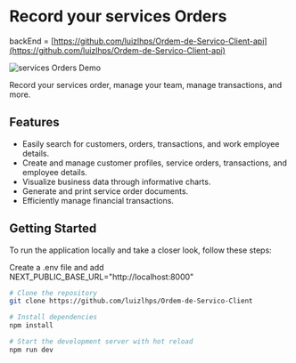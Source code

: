 # Record your services Orders
backEnd = [https://github.com/luizlhps/Ordem-de-Servico-Client-api](https://github.com/luizlhps/Ordem-de-Servico-Client-api)

![services Orders Demo](https://storage.googleapis.com/loustech-site.appspot.com/OrderDemo.gif)

Record your services order, manage  your team, manage transactions, and more.



## Features

- Easily search for customers, orders, transactions, and work employee details.
- Create and manage customer profiles, service orders, transactions, and employee details.
- Visualize business data through informative charts.
- Generate and print service order documents.
- Efficiently manage financial transactions.

## Getting Started

To run the application locally and take a closer look, follow these steps:

Create a .env file and add NEXT_PUBLIC_BASE_URL="http://localhost:8000"

```bash
# Clone the repository
git clone https://github.com/luizlhps/Ordem-de-Servico-Client

# Install dependencies
npm install

# Start the development server with hot reload
npm run dev
